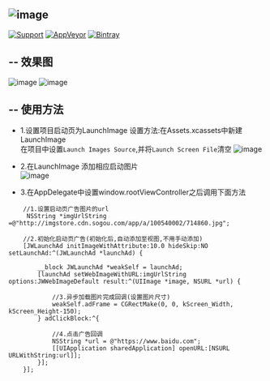 ![image](https://github.com/JWXIAN/JWLaunchAd/blob/master/JWLaunchAd/Resources/logo.png)
--
[![Support](https://img.shields.io/badge/support-iOS%207%2B-brightgreen.svg)](https://github.com/JWXIAN/MVCProject)
[![AppVeyor](https://img.shields.io/appveyor/ci/gruntjs/grunt.svg?maxAge=2592000)](https://github.com/JWXIAN/MVCProject)
[![Bintray](https://img.shields.io/badge/version-1.2-brightgreen.svg)](https://github.com/JWXIAN/MVCProject)

--
 效果图
--
![image](https://github.com/JWXIAN/JWLaunchAd/blob/master/JWLaunchAd/Resources/gif.gif)
![image](https://github.com/JWXIAN/JWLaunchAd/blob/master/JWLaunchAd/Resources/gif2.gif)

--
  使用方法
--
   * 1.设置项目启动页为LaunchImage
   设置方法:在Assets.xcassets中新建LaunchImage<br>
   在项目中设置`Launch Images Source`,并将`Launch Screen File`清空
   ![image](https://github.com/JWXIAN/JWLaunchAd/blob/master/JWLaunchAd/Resources/launchImage.png)
 
   * 2.在LaunchImage 添加相应启动图片<br>
   ![image](https://github.com/JWXIAN/JWLaunchAd/blob/master/JWLaunchAd/Resources/assets.png)
 
   * 3.在AppDelegate中设置window.rootViewController之后调用下面方法
   
```objc
    //1.设置启动页广告图片的url
     NSString *imgUrlString =@"http://imgstore.cdn.sogou.com/app/a/100540002/714860.jpg";
    
    //2.初始化启动页广告(初始化后,自动添加至视图,不用手动添加)
    [JWLaunchAd initImageWithAttribute:10.0 hideSkip:NO setLaunchAd:^(JWLaunchAd *launchAd) {
    
        __block JWLaunchAd *weakSelf = launchAd;
        [launchAd setWebImageWithURL:imgUrlString options:JWWebImageDefault result:^(UIImage *image, NSURL *url) {
        
            //3.异步加载图片完成回调(设置图片尺寸)
            weakSelf.adFrame = CGRectMake(0, 0, kScreen_Width, kScreen_Height-150);
        } adClickBlock:^{
        
            //4.点击广告回调
            NSString *url = @"https://www.baidu.com";
            [[UIApplication sharedApplication] openURL:[NSURL URLWithString:url]];
        }];
    }];
```
